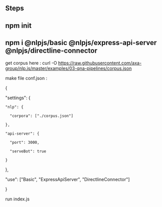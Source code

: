 ## Steps

## npm init

## npm i @nlpjs/basic @nlpjs/express-api-server @nlpjs/directline-connector

 get corpus here : curl -O https://raw.githubusercontent.com/axa-group/nlp.js/master/examples/03-qna-pipelines/corpus.json

 make file conf.json : 

 {

  "settings": {

    "nlp": {

      "corpora": ["./corpus.json"]

    },

    "api-server": {

      "port": 3000,

      "serveBot": true

    }

  },

  "use": ["Basic", "ExpressApiServer", "DirectlineConnector"]

}

run index.js